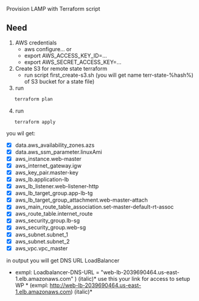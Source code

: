 Provision LAMP with Terraform script

## Need
 1. AWS credentials
    - aws configure... or
    - export AWS_ACCESS_KEY_ID=...
    - export AWS_SECRET_ACCESS_KEY=...
 2. Create S3 for remote state terraform
    - run script first_create-s3.sh (you will get name terr-state-%hash%) of S3 bucket for a state file)
 3. run 
 ```php 
    terraform plan 
 ```
 4. run 
 ```shell 
    terraform apply
 ```
 you wil get:
- [X]  data.aws_availability_zones.azs
- [X]  data.aws_ssm_parameter.linuxAmi
- [X]  aws_instance.web-master
- [X]  aws_internet_gateway.igw
- [X]  aws_key_pair.master-key
- [X]  aws_lb.application-lb
- [X]  aws_lb_listener.web-listener-http
- [X]  aws_lb_target_group.app-lb-tg
- [X]  aws_lb_target_group_attachment.web-master-attach
- [X]  aws_main_route_table_association.set-master-default-rt-assoc
- [X]  aws_route_table.internet_route
- [X]  aws_security_group.lb-sg
- [X]  aws_security_group.web-sg
- [X]  aws_subnet.subnet_1
- [X]  aws_subnet.subnet_2
- [X]  aws_vpc.vpc_master

in output you will get DNS URL LoadBalancer    
* exmpl: Loadbalancer-DNS-URL = "web-lb-2039690464.us-east-1.elb.amazonaws.com" )    (italic)*
use this your link for access to setup WP * (exmpl:  http://web-lb-2039690464.us-east-1.elb.amazonaws.com) (italic)*

